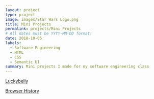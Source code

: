 ```yaml
---
layout: project
type: project
image: images/Star Wars Logo.png
title: Mini Projects
permalink: projects/Mini Projects
# All dates must be YYYY-MM-DD format!
date: 2018-10-05
labels:
  - Software Engineering
  - HTML
  - CSS
  - Semantic UI
summary: Mini projects I made for my software engineering class
---
```

<a href="luckybelly.html">Luckybelly</a>

[Browser History](browserhistory.html)
